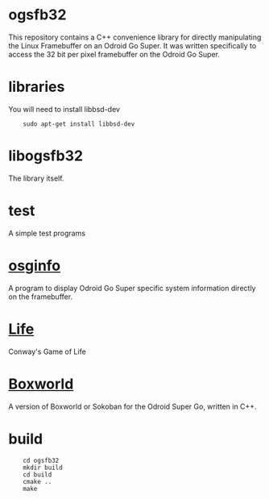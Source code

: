 # ogsfb32
This repository contains a C++ convenience library for directly manipulating
the Linux Framebuffer on an Odroid Go Super. It was written specifically to
access the 32 bit per pixel framebuffer on the Odroid Go Super.

# libraries

You will need to install libbsd-dev

        sudo apt-get install libbsd-dev

# libogsfb32
The library itself.

# test
A simple test programs

# [osginfo](osginfo/README.md)
A program to display Odroid Go Super specific system information directly on
the framebuffer.

# [Life](life/README.md)
Conway's Game of Life

# [Boxworld](boxworld/README.md)
A version of Boxworld or Sokoban for the Odroid Super Go, written in C++.

# build
```
    cd ogsfb32
    mkdir build
    cd build
    cmake ..
    make
```
